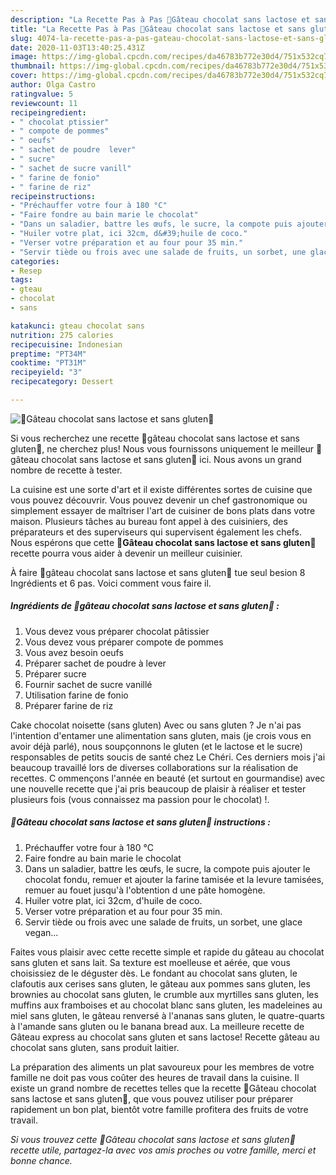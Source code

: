 ```yaml
---
description: "La Recette Pas à Pas 🍫Gâteau chocolat sans lactose et sans gluten🍫"
title: "La Recette Pas à Pas 🍫Gâteau chocolat sans lactose et sans gluten🍫"
slug: 4074-la-recette-pas-a-pas-gateau-chocolat-sans-lactose-et-sans-gluten
date: 2020-11-03T13:40:25.431Z
image: https://img-global.cpcdn.com/recipes/da46783b772e30d4/751x532cq70/🍫gateau-chocolat-sans-lactose-et-sans-gluten🍫-photo-principale-de-la-recette.jpg
thumbnail: https://img-global.cpcdn.com/recipes/da46783b772e30d4/751x532cq70/🍫gateau-chocolat-sans-lactose-et-sans-gluten🍫-photo-principale-de-la-recette.jpg
cover: https://img-global.cpcdn.com/recipes/da46783b772e30d4/751x532cq70/🍫gateau-chocolat-sans-lactose-et-sans-gluten🍫-photo-principale-de-la-recette.jpg
author: Olga Castro
ratingvalue: 5
reviewcount: 11
recipeingredient:
- " chocolat ptissier"
- " compote de pommes"
- " oeufs"
- " sachet de poudre  lever"
- " sucre"
- " sachet de sucre vanill"
- " farine de fonio"
- " farine de riz"
recipeinstructions:
- "Préchauffer votre four à 180 °C"
- "Faire fondre au bain marie le chocolat"
- "Dans un saladier, battre les œufs, le sucre, la compote puis ajouter le chocolat fondu, remuer et ajouter la farine tamisée et la levure tamisées, remuer au fouet jusqu&#39;à l&#39;obtention d une pâte homogène."
- "Huiler votre plat, ici 32cm, d&#39;huile de coco."
- "Verser votre préparation et au four pour 35 min."
- "Servir tiède ou frois avec une salade de fruits, un sorbet, une glace vegan..."
categories:
- Resep
tags:
- gteau
- chocolat
- sans

katakunci: gteau chocolat sans 
nutrition: 275 calories
recipecuisine: Indonesian
preptime: "PT34M"
cooktime: "PT31M"
recipeyield: "3"
recipecategory: Dessert

---
```



![🍫Gâteau chocolat sans lactose et sans gluten🍫](https://img-global.cpcdn.com/recipes/da46783b772e30d4/751x532cq70/🍫gateau-chocolat-sans-lactose-et-sans-gluten🍫-photo-principale-de-la-recette.jpg)

Si vous recherchez une recette 🍫gâteau chocolat sans lactose et sans gluten🍫, ne cherchez plus! Nous vous fournissons uniquement le meilleur 🍫gâteau chocolat sans lactose et sans gluten🍫 ici. Nous avons un grand nombre de recette à tester.

La cuisine est une sorte d'art et il existe différentes sortes de cuisine que vous pouvez découvrir. Vous pouvez devenir un chef gastronomique ou simplement essayer de maîtriser l'art de cuisiner de bons plats dans votre maison. Plusieurs tâches au bureau font appel à des cuisiniers, des préparateurs et des superviseurs qui supervisent également les chefs. Nous espérons que cette <strong> 🍫Gâteau chocolat sans lactose et sans gluten🍫 </strong> recette pourra vous aider à devenir un meilleur cuisinier.

<!--inarticleads1-->

À faire 🍫gâteau chocolat sans lactose et sans gluten🍫 tue seul besion 8 Ingrédients et 6 pas. Voici comment vous faire il.

##### Ingrédients de 🍫gâteau chocolat sans lactose et sans gluten🍫 :

1. Vous devez vous préparer  chocolat pâtissier
1. Vous devez vous préparer  compote de pommes
1. Vous avez besoin  oeufs
1. Préparer  sachet de poudre à lever
1. Préparer  sucre
1. Fournir  sachet de sucre vanillé
1. Utilisation  farine de fonio
1. Préparer  farine de riz


Cake chocolat noisette (sans gluten) Avec ou sans gluten ? Je n&#39;ai pas l&#39;intention d&#39;entamer une alimentation sans gluten, mais (je crois vous en avoir déjà parlé), nous soupçonnons le gluten (et le lactose et le sucre) responsables de petits soucis de santé chez Le Chéri. Ces derniers mois j&#39;ai beaucoup travaillé lors de diverses collaborations sur la réalisation de recettes. C ommençons l&#39;année en beauté (et surtout en gourmandise) avec une nouvelle recette que j&#39;ai pris beaucoup de plaisir à réaliser et tester plusieurs fois (vous connaissez ma passion pour le chocolat) !. 

<!--inarticleads2-->

##### 🍫Gâteau chocolat sans lactose et sans gluten🍫 instructions :

1. Préchauffer votre four à 180 °C
1. Faire fondre au bain marie le chocolat
1. Dans un saladier, battre les œufs, le sucre, la compote puis ajouter le chocolat fondu, remuer et ajouter la farine tamisée et la levure tamisées, remuer au fouet jusqu&#39;à l&#39;obtention d une pâte homogène.
1. Huiler votre plat, ici 32cm, d&#39;huile de coco.
1. Verser votre préparation et au four pour 35 min.
1. Servir tiède ou frois avec une salade de fruits, un sorbet, une glace vegan...


Faites vous plaisir avec cette recette simple et rapide du gâteau au chocolat sans gluten et sans lait. Sa texture est moelleuse et aérée, que vous choisissiez de le déguster dès. Le fondant au chocolat sans gluten, le clafoutis aux cerises sans gluten, le gâteau aux pommes sans gluten, les brownies au chocolat sans gluten, le crumble aux myrtilles sans gluten, les muffins aux framboises et au chocolat blanc sans gluten, les madeleines au miel sans gluten, le gâteau renversé à l&#39;ananas sans gluten, le quatre-quarts à l&#39;amande sans gluten ou le banana bread aux. La meilleure recette de Gâteau express au chocolat sans gluten et sans lactose! Recette gâteau au chocolat sans gluten, sans produit laitier. 

<!--inarticleads1-->

<p>
La préparation des aliments un plat savoureux pour les membres de votre famille ne doit pas vous coûter des heures de travail dans la cuisine. Il existe un grand nombre de recettes telles que la recette 🍫Gâteau chocolat sans lactose et sans gluten🍫, que vous pouvez utiliser pour préparer rapidement un bon plat, bientôt votre famille profitera des fruits de votre travail.
</p>

<p>
<i>Si vous trouvez cette 🍫Gâteau chocolat sans lactose et sans gluten🍫 recette utile, partagez-la avec vos amis proches ou votre famille, merci et bonne chance.</i>
</p>
